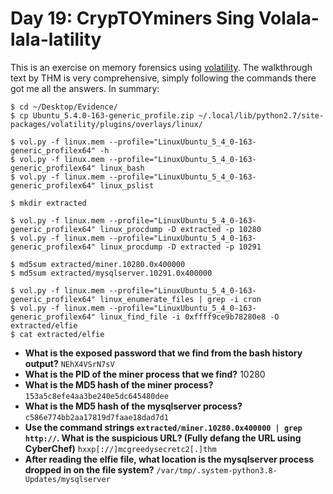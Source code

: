 # Day 19: CrypTOYminers Sing Volala-lala-latility

This is an exercise on memory forensics using [volatility](https://github.com/volatilityfoundation/volatility). The walkthrough text by THM is very comprehensive, simply following the commands there got me all the answers. In summary:

```
$ cd ~/Desktop/Evidence/
$ cp Ubuntu_5.4.0-163-generic_profile.zip ~/.local/lib/python2.7/site-packages/volatility/plugins/overlays/linux/

$ vol.py -f linux.mem --profile="LinuxUbuntu_5_4_0-163-generic_profilex64" -h
$ vol.py -f linux.mem --profile="LinuxUbuntu_5_4_0-163-generic_profilex64" linux_bash
$ vol.py -f linux.mem --profile="LinuxUbuntu_5_4_0-163-generic_profilex64" linux_pslist

$ mkdir extracted

$ vol.py -f linux.mem --profile="LinuxUbuntu_5_4_0-163-generic_profilex64" linux_procdump -D extracted -p 10280
$ vol.py -f linux.mem --profile="LinuxUbuntu_5_4_0-163-generic_profilex64" linux_procdump -D extracted -p 10291

$ md5sum extracted/miner.10280.0x400000   
$ md5sum extracted/mysqlserver.10291.0x400000

$ vol.py -f linux.mem --profile="LinuxUbuntu_5_4_0-163-generic_profilex64" linux_enumerate_files | grep -i cron 
$ vol.py -f linux.mem --profile="LinuxUbuntu_5_4_0-163-generic_profilex64" linux_find_file -i 0xffff9ce9b78280e8 -O extracted/elfie
$ cat extracted/elfie
```

* **What is the exposed password that we find from the bash history output?** `NEhX4VSrN7sV`
* **What is the PID of the miner process that we find?** 10280
* **What is the MD5 hash of the miner process?** `153a5c8efe4aa3be240e5dc645480dee`
* **What is the MD5 hash of the mysqlserver process?** `c586e774bb2aa17819d7faae18dad7d1`
* **Use the command strings `extracted/miner.10280.0x400000 | grep http://`. What is the suspicious URL? (Fully defang the URL using CyberChef)** `hxxp[://]mcgreedysecretc2[.]thm`
* **After reading the elfie file, what location is the mysqlserver process dropped in on the file system?** `/var/tmp/.system-python3.8-Updates/mysqlserver`

